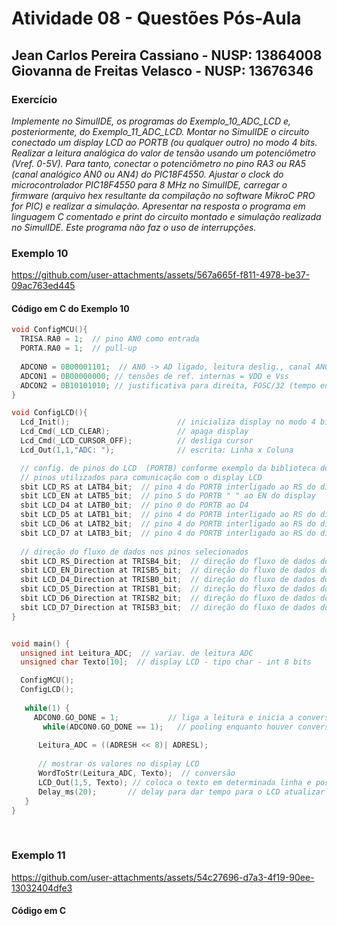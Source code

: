# Atividade 08 - Questões Pós-Aula

## Jean Carlos Pereira Cassiano - NUSP: 13864008 <br> Giovanna de Freitas Velasco - NUSP: 13676346

### Exercício

*Implemente no SimulIDE, os programas do Exemplo_10_ADC_LCD e, posteriormente, do Exemplo_11_ADC_LCD. Montar no SimulIDE o circuito conectado um display LCD ao PORTB (ou qualquer outro) no modo 4 bits. Realizar a leitura analógica do valor de tensão usando um potenciômetro (Vref. 0-5V). Para tanto, conectar o potenciômetro no pino RA3 ou RA5 (canal analógico AN0 ou AN4) do PIC18F4550. Ajustar o clock do microcontrolador PIC18F4550 para 8 MHz no SimulIDE, carregar o firmware (arquivo hex resultante da compilação no software MikroC PRO for PIC) e realizar a simulação. Apresentar na resposta o programa em linguagem C comentado e print do circuito montado e simulação realizada no SimulIDE. Este programa não faz o uso de interrupções.*

### Exemplo 10

https://github.com/user-attachments/assets/567a665f-f811-4978-be37-09ac763ed445

#### Código em C do Exemplo 10

``` C
void ConfigMCU(){
  TRISA.RA0 = 1;  // pino AN0 como entrada 
  PORTA.RA0 = 1;  // pull-up
  
  ADCON0 = 0B00001101;  // AN0 -> AD ligado, leitura deslig., canal AN0
  ADCON1 = 0B00000000; // tensões de ref. internas = VDD e Vss
  ADCON2 = 0B10101010; // justificativa para direita, FOSC/32 (tempo entre 2 e 25 us) e 12 TAD (tempo de conversão de cada bit + 2 TAD)
}

void ConfigLCD(){
  Lcd_Init();                        // inicializa display no modo 4 bits
  Lcd_Cmd(_LCD_CLEAR);               // apaga display
  Lcd_Cmd(_LCD_CURSOR_OFF);          // desliga cursor
  Lcd_Out(1,1,"ADC: ");              // escrita: Linha x Coluna

  // config. de pinos do LCD  (PORTB) conforme exemplo da biblioteca do compilador
  // pinos utilizados para comunicação com o display LCD
  sbit LCD_RS at LATB4_bit;  // pino 4 do PORTB interligado ao RS do display
  sbit LCD_EN at LATB5_bit;  // pino 5 do PORTB " " ao EN do display
  sbit LCD_D4 at LATB0_bit;  // pino 0 do PORTB ao D4
  sbit LCD_D5 at LATB1_bit;  // pino 4 do PORTB interligado ao RS do display
  sbit LCD_D6 at LATB2_bit;  // pino 4 do PORTB interligado ao RS do display
  sbit LCD_D7 at LATB3_bit;  // pino 4 do PORTB interligado ao RS do display
  
  // direção do fluxo de dados nos pinos selecionados
  sbit LCD_RS_Direction at TRISB4_bit;  // direção do fluxo de dados do pino RB4
  sbit LCD_EN_Direction at TRISB5_bit;  // direção do fluxo de dados do pino RB4
  sbit LCD_D4_Direction at TRISB0_bit;  // direção do fluxo de dados do pino RB4
  sbit LCD_D5_Direction at TRISB1_bit;  // direção do fluxo de dados do pino RB4
  sbit LCD_D6_Direction at TRISB2_bit;  // direção do fluxo de dados do pino RB4
  sbit LCD_D7_Direction at TRISB3_bit;  // direção do fluxo de dados do pino RB4
}


void main() {
  unsigned int Leitura_ADC;  // variav. de leitura ADC
  unsigned char Texto[10];  // display LCD - tipo char - int 8 bits 

  ConfigMCU();
  ConfigLCD();
  
   while(1) {
     ADCON0.GO_DONE = 1;           // liga a leitura e inicia a conversão do ADC
       while(ADCON0.GO_DONE == 1);   // pooling enquanto houver conversão
  
      Leitura_ADC = ((ADRESH << 8)| ADRESL);
  
      // mostrar os valores no display LCD 
      WordToStr(Leitura_ADC, Texto);  // conversão
      LCD_Out(1,5, Texto); // coloca o texto em determinada linha e posição 1, 5
      Delay_ms(20);       // delay para dar tempo para o LCD atualizar
   }
}
```

<br>


### Exemplo 11

https://github.com/user-attachments/assets/54c27696-d7a3-4f19-90ee-13032404dfe3

#### Código em C
